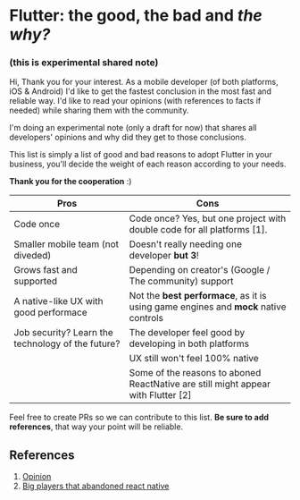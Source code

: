 # Flutter: the good, the bad and *the why?*
### (this is experimental shared note)

Hi,
Thank you for your interest. As a mobile developer (of both platforms, iOS & Android) I'd like to get the fastest conclusion in the most fast and reliable way. I'd like to read your opinions (with references to facts if needed) while sharing them with the community.

I'm doing an experimental note (only a draft for now) that shares all developers' opinions and why did they get to those conclusions.

This list is simply a list of good and bad reasons to adopt Flutter in your business, you'll decide the weight of each reason according to your needs.

**Thank you for the cooperation** :)


| Pros  | Cons |
| ------------- | ------------- |
| Code once |  Code once? Yes, but one project with double code for all platforms [1]. |
| Smaller mobile team (not diveded)  | Doesn't really needing one developer **but 3**!  |
| Grows fast and supported | Depending on creator's (Google / The community) support |
| A native-like UX with good performace | Not the **best performace**, as it is using game engines and **mock** native controls |
| Job security? Learn the technology of the future? | The developer feel good by developing in both platforms |
|  | UX still won't feel 100% native |
|  | Some of the reasons to aboned ReactNative are still might appear with Flutter [2] |

Feel free to create PRs so we can contribute to this list. **Be sure to add references**, that way your point will be reliable.


## References
1. [Opinion](https://www.youtube.com/watch?v=-n5G48o2bxQ)
2. [Big players that abandoned react native](https://adtmag.com/articles/2018/07/10/abandon-react-native.aspx)

